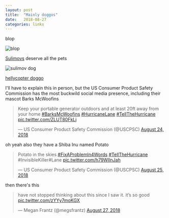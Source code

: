 ```yaml
---
layout: post
title:  "Mainly doggos"
date:   2018-08-27
categories: links
---
```


blop

![blop](https://i.imgur.com/hpHHrKI.jpg)

[Sulimovs](https://www.101dogbreeds.com/sulimov-dog.asp) deserve all the pets

![sulimov dog](https://www.101dogbreeds.com/wp-content/uploads/2017/10/Sulimov-Dog.jpg)

[hellycopter doggo](https://www.reddit.com/r/dogswithjobs/comments/9aqu2b/helipad_doggo/)

I'll have to explain this in person, but the US Consumer Product Safety Commission has the most buckwild social media presence, including their mascot Barks McWoofins

<blockquote class="twitter-tweet" data-lang="en"><p lang="en" dir="ltr">Keep your portable generator outdoors and at least 20ft away from your home <a href="https://twitter.com/hashtag/BarksMcWoofins?src=hash&amp;ref_src=twsrc%5Etfw">#BarksMcWoofins</a> <a href="https://twitter.com/hashtag/HurricaneLane?src=hash&amp;ref_src=twsrc%5Etfw">#HurricaneLane</a> <a href="https://twitter.com/hashtag/TellTheHurricane?src=hash&amp;ref_src=twsrc%5Etfw">#TellTheHurricane</a> <a href="https://t.co/ZLUT80FkLj">pic.twitter.com/ZLUT80FkLj</a></p>&mdash; US Consumer Product Safety Commission (@USCPSC) <a href="https://twitter.com/USCPSC/status/1033088165941264384?ref_src=twsrc%5Etfw">August 24, 2018</a></blockquote>
<script async src="https://platform.twitter.com/widgets.js" charset="utf-8"></script>

oh yeah also they have a Shiba Inu named Potato

<blockquote class="twitter-tweet" data-lang="en"><p lang="en" dir="ltr">Potato in the skies <a href="https://twitter.com/hashtag/FixAProblemIn4Words?src=hash&amp;ref_src=twsrc%5Etfw">#FixAProblemIn4Words</a> <a href="https://twitter.com/hashtag/TellTheHurricane?src=hash&amp;ref_src=twsrc%5Etfw">#TellTheHurricane</a> #InvisibleKiller#Lane <a href="https://t.co/h79WIlnJah">pic.twitter.com/h79WIlnJah</a></p>&mdash; US Consumer Product Safety Commission (@USCPSC) <a href="https://twitter.com/USCPSC/status/1033418568493395970?ref_src=twsrc%5Etfw">August 25, 2018</a></blockquote>
<script async src="https://platform.twitter.com/widgets.js" charset="utf-8"></script>


then there's this

<blockquote class="twitter-tweet" data-lang="en"><p lang="en" dir="ltr">have not stopped thinking about this since I saw it. it’s so good <a href="https://t.co/zYYy7moKGX">pic.twitter.com/zYYy7moKGX</a></p>&mdash; Megan Frantz (@megsfrantz) <a href="https://twitter.com/megsfrantz/status/1034114861502935040?ref_src=twsrc%5Etfw">August 27, 2018</a></blockquote>
<script async src="https://platform.twitter.com/widgets.js" charset="utf-8"></script>
